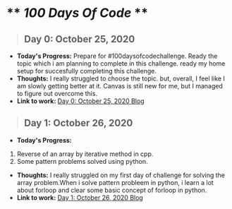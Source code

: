 # ** *100 Days Of Code* ** 
> ## **Day 0: October 25, 2020**        
* **Today's Progress:** Prepare for #100daysofcodechallenge. Ready the topic which i am planning to complete in this challenge. ready my home setup for succesfully completing this challenge. 
* **Thoughts:** I really struggled to choose the topic. but, overall, I feel like I am slowly getting better at it. Canvas is still new for me, but I managed to figure out overcome this.    
* **Link to work:** [Day 0: October 25, 2020 Blog](https://codewithbikram.blogspot.com/2020/10/ive-joined-100daysofcode-challenge-two.html)

> ## **Day 1: October 26, 2020**        
* **Today's Progress:** 
1. Reverse of an array by iterative method in cpp.
2. Some pattern problems solved using python.
* **Thoughts:** I really struggled on my first day of challenge for solving the array problem.When i solve pattern probleem in python, i learn a lot about forloop and clear some basic concept of forloop in python.  
* **Link to work:** [Day 1: October 26, 2020 Blog](https://www.blogger.com/blog/post/edit/4052512141943657761/3943708824071781154)
